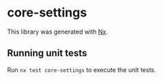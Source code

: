 # core-settings

This library was generated with [Nx](https://nx.dev).

## Running unit tests

Run `nx test core-settings` to execute the unit tests.
